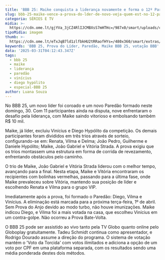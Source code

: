 ```yaml
---
title: 'BBB 25: Maike conquista a liderança novamente e forma o 12º Paredão'
slug: bbb-25-maike-vence-a-prova-do-lder-de-novo-veja-quem-est-no-12-paredo
categoria: SÉRIES E TV
midia: >-
  https://cdn.ome.lt/gjYVa_3jCZ4RlIJCMBXsS7mHTHc=/987x0/smart/uploads/conteudo/fotos/bbb25-maike-12-lider.jpg
tipoMidia: imagem
thumb: >-
  https://cdn.ome.lt/eTxJqB7ld1zlfbkHU2tRRaofHYs=/480x360/smart/extras/conteudos/bbb25-maike-12-lider-peq.jpg
keywords: 'BBB 25, Prova do Líder, Paredão, Maike BBB 25, votação BBB'
data: '2025-03-31T04:12:43.347Z'
tags:
  - bbb 25
  - maike
  - liderança
  - paredão
  - vinícius
  - diego hypólito
  - especial-BBB 25
author: Luana Souza
---
```


No BBB 25, um novo líder foi coroado e um novo Paredão formado neste domingo, 30. Com 11 participantes ainda na disputa, nove enfrentaram o desafio pela liderança, com Maike saindo vitorioso e embolsando também R$ 10 mil.

Maike, já líder, excluiu Vinícius e Diego Hypólito da competição. Os demais participantes foram divididos em três trios através de sorteio, configurando-se em: Renata, Vilma e Delma; João Pedro, Guilherme e Daniele Hypólito; Maike, João Gabriel e Vitória Strada. A prova exigiu que os trios montassem uma estrutura em forma de corrida de revezamento, enfrentando obstáculos pelo caminho.

O trio de Maike, João Gabriel e Vitória Strada liderou com o melhor tempo, avançando para a final. Nesta etapa, Maike e Vitória encontraram os recipientes com bolinhas vermelhas, passando para a última fase, onde Maike prevaleceu sobre Vitória, mantendo sua posição de líder e escolhendo Renata e Vilma para o grupo VIP.

Imediatamente após a prova, foi formado o Paredão: Diego, Vilma e Vinícius. A eliminação está marcada para a próxima terça-feira, 1º de abril. Sem Prova do Anjo devido ao modo turbo, não houve imunizações. Maike indicou Diego, e Vilma foi a mais votada na casa, que escolheu Vinícius em um contra-golpe. Não ocorreu a Prova Bate-Volta.

O BBB 25 pode ser assistido ao vivo tanto pela TV Globo quanto online pelo Globoplay gratuitamente. Tadeu Schmidt continua como apresentador, e Rodrigo Dourado assume a direção do programa. O sistema de votação mantém o 'Voto da Torcida' com votos ilimitados e adiciona a opção de um voto por CPF em uma plataforma separada, com os resultados sendo uma média ponderada destes dois métodos.
